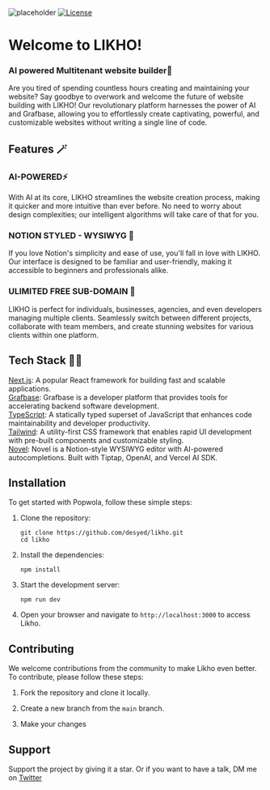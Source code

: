 ![placeholder](https://github.com/desyed/likho/assets/18189873/5fbd59cd-79b7-4741-8680-2722ef692ec1)
[![License](https://img.shields.io/badge/license-MIT-blue.svg)](https://github.com/your-username/popwola/blob/main/LICENSE)
# Welcome to LIKHO!
### AI powered Multitenant website builder🥳


Are you tired of spending countless hours creating and maintaining your website? Say goodbye to overwork and welcome the future of website building with LIKHO! Our revolutionary platform harnesses the power of AI and Grafbase, allowing you to effortlessly create captivating, powerful, and customizable websites without writing a single line of code.

## Features 🪄

### AI-POWERED⚡
With AI at its core, LIKHO streamlines the website creation process, making it quicker and more intuitive than ever before. No need to worry about design complexities; our intelligent algorithms will take care of that for you.

### NOTION STYLED - WYSIWYG 🔨
If you love Notion's simplicity and ease of use, you'll fall in love with LIKHO. Our interface is designed to be familiar and user-friendly, making it accessible to beginners and professionals alike.

### ULIMITED FREE SUB-DOMAIN 🚀
LIKHO is perfect for individuals, businesses, agencies, and even developers managing multiple clients. Seamlessly switch between different projects, collaborate with team members, and create stunning websites for various clients within one platform.



## Tech Stack 🧑‍💻

<a href="https://nextjs.org" target="blank">Next.js</a>: A popular React framework for building fast and scalable applications. <br />
<a href="https://grafbase.com" target="blank">Grafbase</a>: Grafbase is a developer platform that provides tools for accelerating backend software development. <br />
<a href="https://www.typescriptlang.org/" target="blank">TypeScript</a>: A statically typed superset of JavaScript that enhances code maintainability and developer productivity. <br />
<a href="https://tailwindcss.com/" target="blank">Tailwind<a>: A utility-first CSS framework that enables rapid UI development with pre-built components and customizable styling. <br/>
<a href="https://novel.sh/" target="blank">Novel<a>: Novel is a Notion-style WYSIWYG editor with AI-powered autocompletions. Built with Tiptap, OpenAI, and Vercel AI SDK.

## Installation

To get started with Popwola, follow these simple steps:

1. Clone the repository:

   ```shell
   git clone https://github.com/desyed/likho.git
   cd likho
   ```

2. Install the dependencies:

   ```shell
   npm install
   ```

3. Start the development server:

   ```shell
   npm run dev
   ```

4. Open your browser and navigate to `http://localhost:3000` to access Likho.

## Contributing

We welcome contributions from the community to make Likho even better. To contribute, please follow these steps:

1. Fork the repository and clone it locally.

2. Create a new branch from the `main` branch.

3. Make your changes

## Support
Support the project by giving it a star.
  Or if you want to have a talk, DM me on <a href="https://twitter.com/dev_syedshihab" target="blank">Twitter</a>
